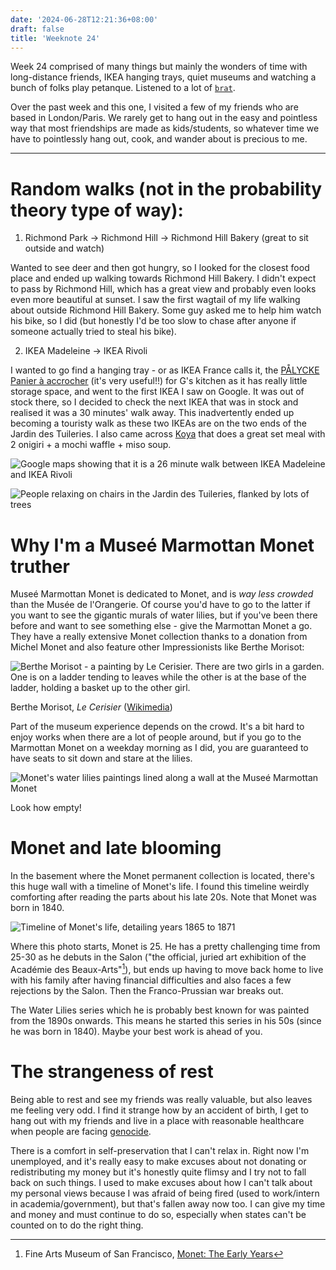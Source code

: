```yaml
---
date: '2024-06-28T12:21:36+08:00'
draft: false
title: 'Weeknote 24'
---
```


Week 24 comprised of many things but mainly the wonders of time with long-distance friends, IKEA hanging trays, quiet museums and watching a bunch of folks play petanque. Listened to a lot of [`brat`](https://open.spotify.com/album/2lIZef4lzdvZkiiCzvPKj7).

Over the past week and this one, I visited a few of my friends who are based in London/Paris. We rarely get to hang out in the easy and pointless way that most friendships are made as kids/students, so whatever time we have to pointlessly hang out, cook, and wander about is precious to me. 

---

# Random walks (not in the probability theory type of way):

1. Richmond Park -> Richmond Hill -> Richmond Hill Bakery (great to sit outside and watch)

Wanted to see deer and then got hungry, so I looked for the closest food place and ended up walking towards Richmond Hill Bakery. I didn't expect to pass by Richmond Hill, which has a great view and probably even looks even more beautiful at sunset. I saw the first wagtail of my life walking about outside Richmond Hill Bakery. Some guy asked me to help him watch his bike, so I did (but honestly I'd be too slow to chase after anyone if someone actually tried to steal his bike). 


2. IKEA Madeleine -> IKEA Rivoli

I wanted to go find a hanging tray - or as IKEA France calls it, the [PÅLYCKE Panier à accrocher](https://www.ikea.com/fr/fr/p/palycke-panier-a-accrocher-80534433/) (it's very useful!!) for G's kitchen as it has really little storage space, and went to the first IKEA I saw on Google. It was out of stock there, so I decided to check the next IKEA that was in stock and realised it was a 30 minutes' walk away. This inadvertently ended up becoming a touristy walk as these two IKEAs are on the two ends of the Jardin des Tuileries. I also came across [Koya](https://g.co/kgs/j6uAxfb) that does a great set meal with 2 onigiri + a mochi waffle + miso soup.  

![Google maps showing that it is a 26 minute walk between IKEA Madeleine and IKEA Rivoli](https://res.cloudinary.com/dezwnhp01/image/upload/v1719552574/weeknote-24/tale%20of%202%20ikeas.png)

![People relaxing on chairs in the Jardin des Tuileries, flanked by lots of trees](https://res.cloudinary.com/dezwnhp01/image/upload/v1719552617/weeknote-24/jardin-des-tuileries.jpg)

# Why I'm a Museé Marmottan Monet truther

Museé Marmottan Monet is dedicated to Monet, and is *way less crowded* than the Musée de l'Orangerie. Of course you'd have to go to the latter if you want to see the gigantic murals of water lilies, but if you've been there before and want to see something else - give the Marmottan Monet a go. They have a really extensive Monet collection thanks to a donation from Michel Monet and also feature other Impressionists like Berthe Morisot:

![Berthe Morisot - a painting by Le Cerisier. There are two girls in a garden. One is on a ladder tending to leaves while the other is at the base of the ladder, holding a basket up to the other girl. ](https://upload.wikimedia.org/wikipedia/commons/5/5a/Berthe_Morisot_-_Le_Cerisier_-_Mus%C3%A9e_Marmottan-Monet.jpg)

Berthe Morisot, *Le Cerisier* ([Wikimedia](https://commons.wikimedia.org/wiki/File:Berthe_Morisot_-_Le_Cerisier_-_Mus%C3%A9e_Marmottan-Monet.jpg))

Part of the museum experience depends on the crowd. It's a bit hard to enjoy works when there are a lot of people around, but if you go to the Marmottan Monet on a weekday morning as I did, you are guaranteed to have seats to sit down and stare at the lilies. 

![Monet's water lilies paintings lined along a wall at the Museé Marmottan Monet](https://res.cloudinary.com/dezwnhp01/image/upload/v1719554238/weeknote-24/photo_2024-06-28_13-55-22.jpg)

Look how empty! 

# Monet and late blooming

In the basement where the Monet permanent collection is located, there's this huge wall with a timeline of Monet's life. I found this timeline weirdly comforting after reading the parts about his late 20s. Note that Monet was born in 1840. 

![Timeline of Monet's life, detailing years 1865 to 1871](
https://res.cloudinary.com/dezwnhp01/image/upload/v1719554641/weeknote-24/photo_2024-06-28_14-03-48.jpg)

Where this photo starts, Monet is 25. He has a pretty challenging time from 25-30 as he debuts in the Salon ("the official, juried art exhibition of the Académie des Beaux-Arts"[^3]), but ends up having to move back home to live with his family after having financial difficulties and also faces a few rejections by the Salon. Then the Franco-Prussian war breaks out. 

The Water Lilies series which he is probably best known for was painted from the 1890s onwards. This means he started this series in his 50s (since he was born in 1840). Maybe your best work is ahead of you. 

# The strangeness of rest

Being able to rest and see my friends was really valuable, but also leaves me feeling very odd. I find it strange how by an accident of birth, I get to hang out with my friends and live in a place with reasonable healthcare when people are facing [genocide](https://news.un.org/en/story/2024/03/1147976). 

There is a comfort in self-preservation that I can't relax in. Right now I'm unemployed, and it's really easy to make excuses about not donating or redistributing my money but it's honestly quite flimsy and I try not to fall back on such things. I used to make excuses about how I can't talk about my personal views because I was afraid of being fired (used to work/intern in academia/government), but that's fallen away now too. I can give my time and money and must continue to do so, especially when states can't be counted on to do the right thing. 


[^3]: Fine Arts Museum of San Francisco, [Monet: The Early Years](https://digitalstories.famsf.org/early-monet/#contending-with-convention)